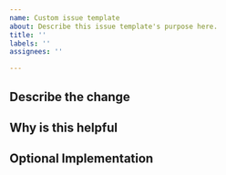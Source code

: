 ```yaml
---
name: Custom issue template
about: Describe this issue template's purpose here.
title: ''
labels: ''
assignees: ''

---
```


## Describe the change

## Why is this helpful

<!--- If this is a bug Steps to replicate the bug--->

## Optional Implementation
